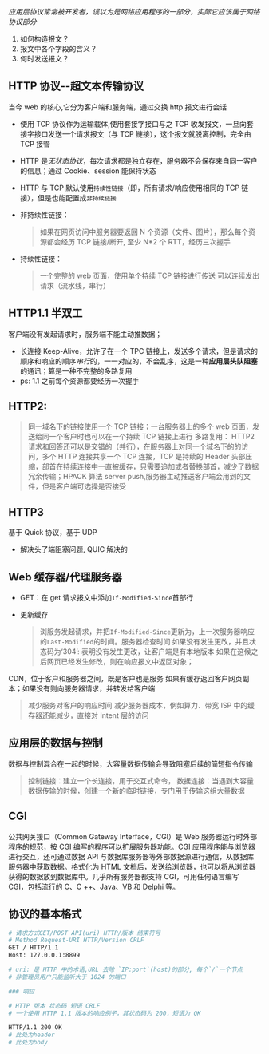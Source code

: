 _应用层协议常常被开发者，误以为是网络应用程序的一部分，实际它应该属于网络协议部分_

1. 如何构造报文？
2. 报文中各个字段的含义？
3. 何时发送报文？

## HTTP 协议--超文本传输协议

当今 web 的核心,它分为客户端和服务端，通过交换 http 报文进行会话

- 使用 TCP 协议作为运输载体,使用套接字接口与之 TCP 收发报文，一旦向套接字接口发送一个请求报文（与 TCP 链接），这个报文就脱离控制，完全由 TCP 接管
- HTTP 是*无状态协议*，每次请求都是独立存在，服务器不会保存来自同一客户的信息；通过 Cookie、session 能保持状态
- HTTP 与 TCP 默认使用`持续性链接`（即，所有请求/响应使用相同的 TCP 链接），但是也能配置成`非持续链接`

- 非持续性链接：

  > 如果在网页访问中服务器要返回 N 个资源（文件、图片），那么每个资源都会经历 TCP 链接/断开, 至少 N\*2 个 RTT，经历三次握手

- 持续性链接：

  > 一个完整的 web 页面，使用单个持续 TCP 链接进行传送
  > 可以连续发出请求（流水线，串行）

## HTTP1.1 半双工

客户端没有发起请求时，服务端不能主动推数据；

- 长连接 Keep-Alive，允许了在一个 TPC 链接上，发送多个请求，但是请求的顺序和响应的顺序*串行*的，一一对应的，不会乱序，这是一种**应用层头队阻塞**的通讯；算是一种不完整的多路复用
- ps: 1.1 之前每个资源都要经历一次握手

## HTTP2:

> 同一域名下的链接使用一个 TCP 链接；一台服务器上的多个 web 页面，发送给同一个客户时也可以在一个持续 TCP 链接上进行
> 多路复用： HTTP2 请求和回答还可以是交错的（并行），在服务器上对同一个域名下的的访问，多个 HTTP 连接共享一个 TCP 连接，TCP 是持续的
> Header 头部压缩，部首在持续连接中一直被缓存，只需要追加或者替换部首，减少了数据冗余传输；HPACK 算法
> server push,服务器主动推送客户端会用到的文件，但是客户端可选择是否接受

## HTTP3

基于 Quick 协议，基于 UDP

- 解决头了端阻塞问题, QUIC 解决的

## Web 缓存器/代理服务器

- GET：在 get 请求报文中添加`If-Modified-Since`首部行

- 更新缓存
  > 浏服务发起请求，并把`If-Modified-Since`更新为，上一次服务器响应的`Last-Modified`的时间。服务器检查时间
  > 如果没有发生更改，并且状态码为‘304’: 表明没有发生更改，让客户端是有本地版本
  > 如果在这候之后网页已经发生修改，则在响应报文中返回对象；

CDN，位于客户和服务器之间，既是客户也是服务
如果有缓存返回客户网页副本；如果没有则向服务器请求，并转发给客户端

> 减少服务对客户的响应时间
> 减少服务器成本，例如算力、带宽
> ISP 中的缓存器还能减少，直接对 Intent 层的访问

## 应用层的数据与控制

数据与控制混合在一起的时候，大容量数据传输会导致阻塞后续的简短指令传输

> 控制链接：建立一个长连接，用于交互式命令，
> 数据连接：当遇到大容量数据传输的时候，创建一个新的临时链接，专门用于传输这组大量数据

## CGI

公共网关接口（Common Gateway Interface，CGI）是 Web 服务器运行时外部程序的规范，按 CGI 编写的程序可以扩展服务器功能。CGI 应用程序能与浏览器进行交互，还可通过数据 API 与数据库服务器等外部数据源进行通信，从数据库服务器中获取数据。格式化为 HTML 文档后，发送给浏览器，也可以将从浏览器获得的数据放到数据库中。几乎所有服务器都支持 CGI，可用任何语言编写 CGI，包括流行的 C、C ++、Java、VB 和 Delphi 等。

## 协议的基本格式

```sh
# 请求方式GET/POST API(uri) HTTP/版本 结束符号
# Method Request-URI HTTP/Version CRLF
GET / HTTP/1.1
Host: 127.0.0.1:8899

# uri: 是 HTTP 中的术语,URL 去除 `IP:port`(host)的部分, 每个`/`一个节点
# 非管理员用户只能监听大于 1024 的端口

### 响应

# HTTP 版本 状态码 短语 CRLF
# 一个使用 HTTP 1.1 版本的响应例子，其状态码为 200，短语为 OK

HTTP/1.1 200 OK
# 此处为header
# 此处为body
```
